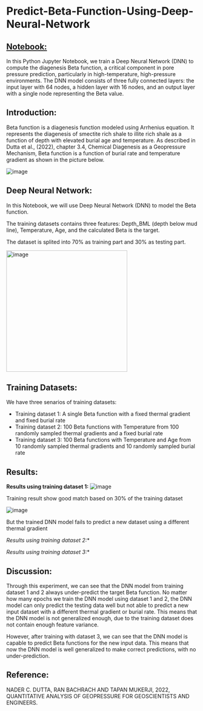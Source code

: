 # Predict-Beta-Function-Using-Deep-Neural-Network

## [Notebook:](Assignment_2b_Beta_Function_Prediction.ipynb)

In this Python Jupyter Notebook, we train a Deep Neural Network (DNN) to compute the diagenesis Beta function, a critical component in pore pressure prediction, particularly in high-temperature, high-pressure environments. The DNN model consists of three fully connected layers: the input layer with 64 nodes, a hidden layer with 16 nodes, and an output layer with a single node representing the Beta value.

## Introduction:

Beta function is a diagenesis function modeled using Arrhenius equation. It represents the diagenesis of smectite rich shale to illite rich shale as a function of depth with elevated burial age and temperature. As described in Dutta et al., (2022), chapter 3.4, Chemical Diagenesis as a Geopressure Mechanism, Beta function is a function of burial rate and temperature gradient as shown in the picture below.

![image](https://github.com/user-attachments/assets/53517f01-49eb-41a4-b470-d714f6d9a922)

## Deep Neural Network:

In this Notebook, we will use Deep Neural Network (DNN) to model the Beta function.

The training datasets contains three features: Depth_BML (depth below mud line), Temperature, Age, and the calculated Beta is the target.

The dataset is splited into 70% as training part and 30% as testing part.

<img width="319" alt="image" src="https://github.com/user-attachments/assets/7041b3ce-1092-4b74-ba37-e48d85f7acc9">

## Training Datasets:

We have three senarios of training datasets:

*  Training dataset 1: A single Beta function with a fixed thermal gradient and fixed burial rate
*  Training dataset 2: 100 Beta functions with Temperature from 100 randomly sampled thermal gradients and a fixed burial rate 
*  Training dataset 3: 100 Beta functions with Temperature and Age from 10 randomly sampled thermal gradients and 10 randomly sampled burial rate

## Results:

**Results using training dataset 1:**
![image](https://github.com/user-attachments/assets/7063f062-0a49-402d-b0f7-debb78ee0e96)

Training result show good match based on 30% of the training dataset

![image](https://github.com/user-attachments/assets/f2e853be-e8ee-4ba6-b938-c575ebf62a06)

But the trained DNN model fails to predict a new dataset using a different thermal gradient

*Results using training dataset 2:**


  
*Results using training dataset 3:**
  
## Discussion:

Through this experiment, we can see that the DNN model from training dataset 1 and 2 always under-predict the target Beta function. No matter how many epochs we train the DNN model using dataset 1 and 2, the DNN model can only predict the testing data well but not able to predict a new input dataset with a different thermal gradient or burial rate. This means that the DNN model is not generalized enough, due to the training dataset does not contain enough feature variance. 

However, after training with dataset 3, we can see that the DNN model is capable to predict Beta functions for the new input data. This means that now the DNN model is well generalized to make correct predictions, with no under-prediction.

## Reference:

NADER C. DUTTA, RAN BACHRACH AND TAPAN MUKERJI, 2022, QUANTITATIVE ANALYSIS OF  GEOPRESSURE  FOR GEOSCIENTISTS  AND ENGINEERS.
